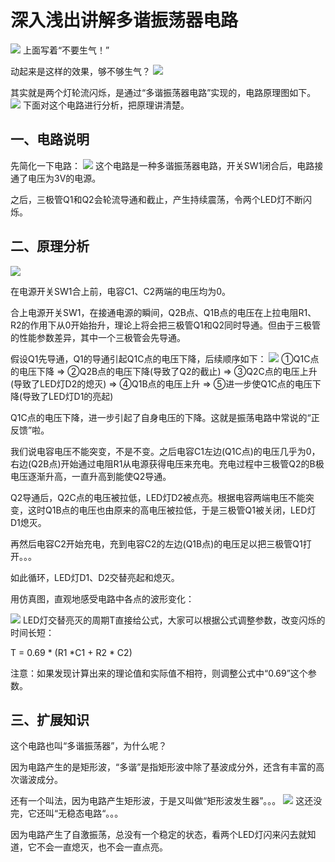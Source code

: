 # 深入浅出讲解多谐振荡器电路

![](../readme.assets/Pasted%20image%2020241126221029.png)
上面写着“不要生气！”

动起来是这样的效果，够不够生气？
![](../readme.assets/640%201.gif)

其实就是两个灯轮流闪烁，是通过“多谐振荡器电路”实现的，电路原理图如下。
![](../readme.assets/Pasted%20image%2020241126221051.png)
下面对这个电路进行分析，把原理讲清楚。
## **一、电路说明**

先简化一下电路：
![](../readme.assets/Pasted%20image%2020241126221233.png)
这个电路是一种多谐振荡器电路，开关SW1闭合后，电路接通了电压为3V的电源。

之后，三极管Q1和Q2会轮流导通和截止，产生持续震荡，令两个LED灯不断闪烁。

## 二、原理分析
![](../readme.assets/Pasted%20image%2020241126221248.png)

在电源开关SW1合上前，电容C1、C2两端的电压均为0。

合上电源开关SW1，在接通电源的瞬间，Q2B点、Q1B点的电压在上拉电阻R1、R2的作用下从0开始抬升，理论上将会把三极管Q1和Q2同时导通。但由于三极管的性能参数差异，其中一个三极管会先导通。

假设Q1先导通，Q1的导通引起Q1C点的电压下降，后续顺序如下：
![](../readme.assets/Pasted%20image%2020241126221634.png)
①Q1C点的电压下降 => ②Q2B点的电压下降(导致了Q2的截止) => ③Q2C点的电压上升(导致了LED灯D2的熄灭) => ④Q1B点的电压上升 => ⑤进一步使Q1C点的电压下降(导致了LED灯D1的亮起)

Q1C点的电压下降，进一步引起了自身电压的下降。这就是振荡电路中常说的“正反馈”啦。

我们说电容电压不能突变，不是不变。之后电容C1左边(Q1C点)的电压几乎为0，右边(Q2B点)开始通过电阻R1从电源获得电压来充电。充电过程中三极管Q2的B极电压逐渐升高，一直升高到能使Q2导通。

Q2导通后，Q2C点的电压被拉低，LED灯D2被点亮。根据电容两端电压不能突变，这时Q1B点的电压也由原来的高电压被拉低，于是三极管Q1被关闭，LED灯D1熄灭。

再然后电容C2开始充电，充到电容C2的左边(Q1B点)的电压足以把三极管Q1打开。。。

如此循环，LED灯D1、D2交替亮起和熄灭。

用仿真图，直观地感受电路中各点的波形变化：

![](../readme.assets/640%202.gif)
LED灯交替亮灭的周期T直接给公式，大家可以根据公式调整参数，改变闪烁的时间长短：

T = 0.69 * (R1 *C1 + R2 * C2)

注意：如果发现计算出来的理论值和实际值不相符，则调整公式中“0.69”这个参数。

## 三、扩展知识
这个电路也叫“多谐振荡器”，为什么呢？

因为电路产生的是矩形波，“多谐”是指矩形波中除了基波成分外，还含有丰富的高次谐波成分。

还有一个叫法，因为电路产生矩形波，于是又叫做“矩形波发生器”。。。
![](../readme.assets/Pasted%20image%2020241126223005.png)
这还没完，它还叫“无稳态电路“。。。

因为电路产生了自激振荡，总没有一个稳定的状态，看两个LED灯闪来闪去就知道，它不会一直熄灭，也不会一直点亮。




